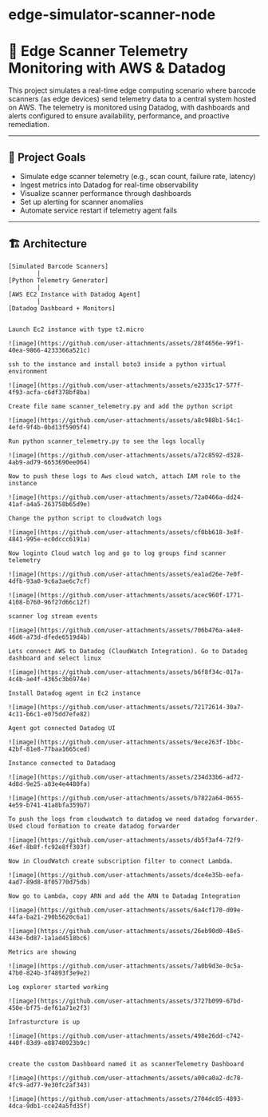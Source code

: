 # edge-simulator-scanner-node

# 📡 Edge Scanner Telemetry Monitoring with AWS & Datadog

This project simulates a real-time edge computing scenario where barcode scanners (as edge devices) send telemetry data to a central system hosted on AWS. The telemetry is monitored using Datadog, with dashboards and alerts configured to ensure availability, performance, and proactive remediation.

---

## 🎯 Project Goals

- Simulate edge scanner telemetry (e.g., scan count, failure rate, latency)
- Ingest metrics into Datadog for real-time observability
- Visualize scanner performance through dashboards
- Set up alerting for scanner anomalies
- Automate service restart if telemetry agent fails

---

## 🏗️ Architecture

```text
[Simulated Barcode Scanners]
        |
[Python Telemetry Generator]
        |
[AWS EC2 Instance with Datadog Agent]
        |
[Datadog Dashboard + Monitors]


Launch Ec2 instance with type t2.micro

![image](https://github.com/user-attachments/assets/28f4656e-99f1-40ea-9866-4233366a521c)

ssh to the instance and install boto3 inside a python virtual environment

![image](https://github.com/user-attachments/assets/e2335c17-577f-4f93-acfa-c6df378bf8ba)

Create file name scanner_telemetry.py and add the python script 

![image](https://github.com/user-attachments/assets/a8c988b1-54c1-4efd-9f4b-0bd13f5905f4)

Run python scanner_telemetry.py to see the logs locally

![image](https://github.com/user-attachments/assets/a72c8592-d328-4ab9-ad79-6653690ee064)

Now to push these logs to Aws cloud watch, attach IAM role to the instance

![image](https://github.com/user-attachments/assets/72a0466a-dd24-41af-a4a5-263758b65d9e)

Change the python script to cloudwatch logs

![image](https://github.com/user-attachments/assets/cf0bb618-3e8f-4841-995e-ec0dccc6191a)

Now loginto Cloud watch log and go to log groups find scanner telemetry

![image](https://github.com/user-attachments/assets/ea1ad26e-7e0f-4dfb-93a0-9c6a3ae6c7cf)

![image](https://github.com/user-attachments/assets/acec960f-1771-4108-b760-96f27d66c12f)

scanner log stream events

![image](https://github.com/user-attachments/assets/706b476a-a4e8-46d6-a73d-dfede6519d4b)

Lets connect AWS to Datadog (CloudWatch Integration). Go to Datadog dashboard and select linux

![image](https://github.com/user-attachments/assets/b6f8f34c-017a-4c4b-ae4f-4365c3b6974e)

Install Datadog agent in Ec2 instance

![image](https://github.com/user-attachments/assets/72172614-30a7-4c11-b6c1-e075dd7efe82)

Agent got connected Datadog UI

![image](https://github.com/user-attachments/assets/9ece263f-1bbc-42bf-81e8-77baa1665ced)

Instance connected to Datadaog

![image](https://github.com/user-attachments/assets/234d33b6-ad72-4d8d-9e25-a83e4e4480fa)

![image](https://github.com/user-attachments/assets/b7822a64-0655-4e59-b741-41a8bfa359b7)

To push the logs from cloudwatch to datadog we need datadog forwarder. Used cloud formation to create datadog forwarder

![image](https://github.com/user-attachments/assets/db5f3af4-72f9-46ef-8b8f-fc92e8ff303f)

Now in CloudWatch create subscription filter to connect Lambda. 

![image](https://github.com/user-attachments/assets/dce4e35b-eefa-4ad7-89d8-8f05770d75db)

Now go to Lambda, copy ARN and add the ARN to Datadag Integration

![image](https://github.com/user-attachments/assets/6a4cf170-d09e-44fa-ba21-290b5620c6a1)

![image](https://github.com/user-attachments/assets/26eb90d0-48e5-443e-bd87-1a1ad4518bc6)

Metrics are showing

![image](https://github.com/user-attachments/assets/7a0b9d3e-0c5a-47b0-824b-3f4893f3e9e2)

Log explorer started working

![image](https://github.com/user-attachments/assets/3727b099-67bd-450e-bf75-def61a71e2f3)

Infrasturcture is up

![image](https://github.com/user-attachments/assets/498e26dd-c742-440f-83d9-e88740923b9c)


create the custom Dashboard named it as scannerTelemetry Dashboard

![image](https://github.com/user-attachments/assets/a00ca0a2-dc78-4fc9-ad77-9e30fc2af343)

![image](https://github.com/user-attachments/assets/2704dc85-4893-4dca-9db1-cce24a5fd35f)














































